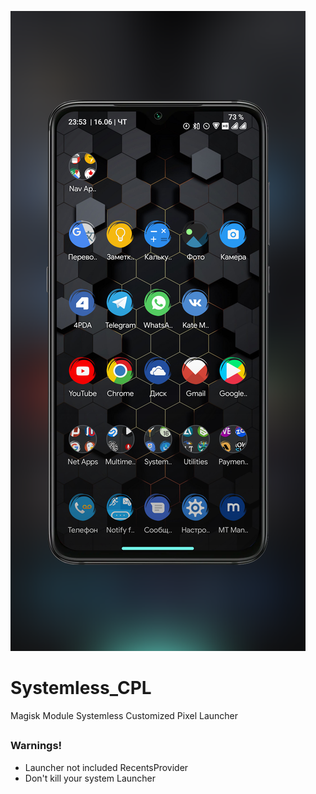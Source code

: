 ![](https://github.com/PycmShoma/Systemless_CPL/blob/main/assets/cpl.png)

# Systemless_CPL
Magisk Module Systemless Customized Pixel Launcher

## 

### Warnings!
- Launcher not included RecentsProvider
- Don't kill your system Launcher
